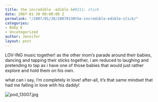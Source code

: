 ```yaml
---
title: the incredible -edible &#8211; stick
date: 2007-01-30 00:00:00 Z
permalink: "/2007/01/30/20070130the-incredible-edible-stick/"
categories:
- Baby E
- Uncategorized
author: Jennifer
layout: post
---
```


LOV-ING music together! as the other mom&#8217;s parade around their babies, dancing and tapping their sticks together, i am reduced to laughing and pretending to tap as i have one of those babies that would just rather explore and hold them on his own.

what can i say, I&#8217;m completely in love! after-all, it&#8217;s that same mindset that had me falling in love with his daddy!

<img id="image120" alt="pod_13007.jpg" src="http://static.squarespace.com/static/50db6bb3e4b015296cd43789/50dfa5b1e4b0dc6320e0b5ea/50dfa5b1e4b0dc6320e0b655/1170168114000/?format=original" />
